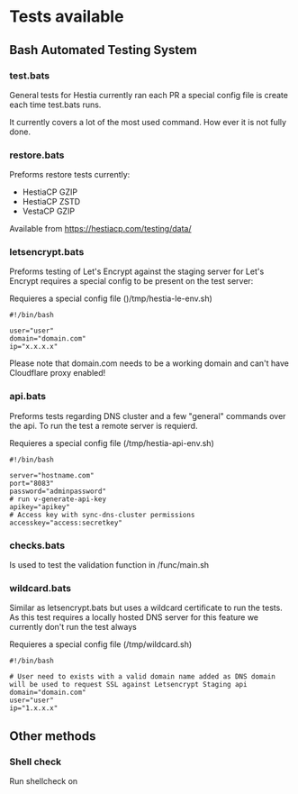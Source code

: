 # Tests available

## Bash Automated Testing System 

### test.bats

General tests for Hestia currently ran each PR a special config file is create each time test.bats runs. 

It currently covers a lot of the most used command. How ever it is not fully done.

### restore.bats

Preforms restore tests currently:

- HestiaCP GZIP
- HestiaCP ZSTD
- VestaCP GZIP

Available from https://hestiacp.com/testing/data/

### letsencrypt.bats 

Preforms testing of Let's Encrypt against the staging server for Let's Encrypt requires a special config to be present on the test server:

Requieres a special config file ()/tmp/hestia-le-env.sh)
```
#!/bin/bash 

user="user"
domain="domain.com"
ip="x.x.x.x"
```

Please note that domain.com needs to be a working domain and can't have Cloudflare proxy enabled!

### api.bats

Preforms tests regarding DNS cluster and a few "general" commands over the api. To run the test a remote server is requierd. 

Requieres a special config file (/tmp/hestia-api-env.sh)

```
#!/bin/bash 

server="hostname.com"
port="8083"
password="adminpassword"
# run v-generate-api-key
apikey="apikey" 
# Access key with sync-dns-cluster permissions
accesskey="access:secretkey"
```

### checks.bats

Is used to test the validation function in /func/main.sh

### wildcard.bats

Similar as letsencrypt.bats but uses a wildcard certificate to run the tests. As this test requires a locally hosted DNS server for this feature we currently don't run the test always

Requieres a special config file (/tmp/wildcard.sh)
```
#!/bin/bash 

# User need to exists with a valid domain name added as DNS domain will be used to request SSL against Letsencrypt Staging api
domain="domain.com"
user="user"
ip="1.x.x.x"
```

## Other methods

### Shell check

Run shellcheck on 
